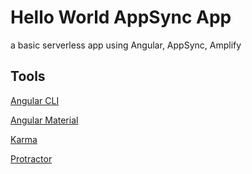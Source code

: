 # Hello World AppSync App

a basic serverless app using Angular, AppSync, Amplify

## Tools

[Angular CLI](https://github.com/angular/angular-cli)

[Angular Material](https://material.angular.io/guide/getting-started)

[Karma](https://karma-runner.github.io)

[Protractor](http://www.protractortest.org/)

